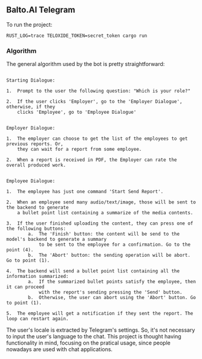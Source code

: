 ## Balto.AI Telegram

To run the project:

```shell
RUST_LOG=trace TELOXIDE_TOKEN=secret_token cargo run 
```

### Algorithm

The general algorithm used by the bot is pretty straightforward:

```

Starting Dialogue:

1.  Prompt to the user the following question: "Which is your role?"

2.  If the user clicks 'Employer', go to the 'Employer Dialogue', otherwise, if they
    clicks 'Employee', go to 'Employee Dialogue'


Employer Dialogue:

1.  The employer can choose to get the list of the employees to get previous reports. Or,
    they can wait for a report from some employee.

2.  When a report is received in PDF, the Employer can rate the overall produced work.


Employee Dialogue:

1.  The employee has just one command 'Start Send Report'. 

2.  When an employee send many audio/text/image, those will be sent to the backend to generate
    a bullet point list containing a summarize of the media contents.

3.  If the user finished uploading the content, they can press one of the following buttons:
        a.  The 'Finish' button: the content will be send to the model's backend to generate a summary
            to be sent to the employee for a confirmation. Go to the point (4).
        b.  The 'Abort' button: the sending operation will be abort. Go to point (1).

4.  The backend will send a bullet point list containing all the information summarized:
        a.  If the summarized bullet points satisfy the employee, then it can proceed
            with the report's sending pressing the 'Send' button.
        b.  Otherwise, the user can abort using the 'Abort' button. Go to point (1).
        
5.  The employee will get a notification if they sent the report. The loop can restart again.
```

The user's locale is extracted by Telegram's settings. So, it's not necessary to input the 
user's language to the chat. This project is thought having functionality in mind, focusing
on the pratical usage, since people nowadays are used with chat applications.